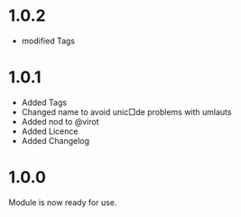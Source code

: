 ﻿# 1.0.2

* modified Tags

# 1.0.1

* Added Tags
* Changed name to avoid unic□de problems with umlauts
* Added nod to @virot
* Added Licence
* Added Changelog

# 1.0.0

Module is now ready for use.

